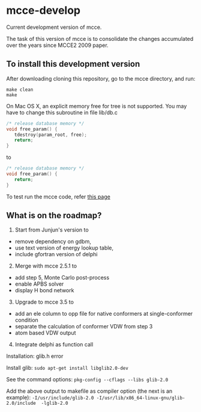 # mcce-develop
Current development version of mcce.

The task of this version of mcce is to consolidate the changes accumulated over the years since MCCE2 2009 paper.

## To install this development version

After downloading cloning this repository, go to the mcce directory, and run:

```
make clean
make
```

On Mac OS X, an explicit memory free for tree is not supported. You may have to change this subroutine in file lib/db.c
```C
/* release database memory */
void free_param() {
   tdestroy(param_root, free);
   return;
}
```
to
```C
/* release database memory */
void free_param() {
   return;
}
```

To test run the mcce code, refer [this page](https://sites.google.com/site/mccewiki/install-mcce)


## What is on the roadmap?
1. Start from Junjun's version to
  * remove dependency on gdbm,
  * use text version of energy lookup table,
  * include gfortran version of delphi
2. Merge with mcce 2.5.1 to
  * add step 5, Monte Carlo post-process
  * enable APBS solver
  * display H bond network
3. Upgrade to mcce 3.5 to
  * add an ele column to opp file for native conformers at single-conformer condition
  * separate the calculation of conformer VDW from step 3
  * atom based VDW output
4. Integrate delphi as function call   

Installation:
glib.h error

Install glib:
```sudo apt-get install libglib2.0-dev```

See the command options:
```pkg-config --cflags --libs glib-2.0```

Add the above output to makefile as compiler option (the next is an example):
```-I/usr/include/glib-2.0 -I/usr/lib/x86_64-linux-gnu/glib-2.0/include  -lglib-2.0```
